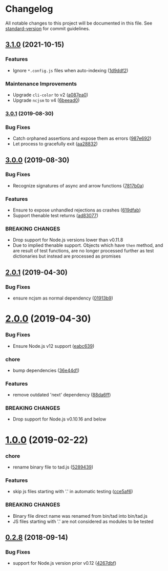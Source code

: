 # Changelog

All notable changes to this project will be documented in this file. See [standard-version](https://github.com/conventional-changelog/standard-version) for commit guidelines.

## [3.1.0](https://github.com/medikoo/tad/compare/v3.0.1...v3.1.0) (2021-10-15)

### Features

- Ignore `*.config.js` files when auto-indexing ([1d9ddf2](https://github.com/medikoo/tad/commit/1d9ddf288e8998dc75235647acf046d9e7ea7650))

### Maintenance Improvements

- Upgrade `cli-color` to v2 ([a087ea0](https://github.com/medikoo/tad/commit/a087ea0e89d47b912d99990e6b7e0b56891f7b0e))
- Upgrade `ncjsm` to v4 ([6beead0](https://github.com/medikoo/tad/commit/6beead03f33f5008d27d7f9a58a16dc92be4d563))

### [3.0.1](https://github.com/medikoo/tad/compare/v3.0.0...v3.0.1) (2019-08-30)

### Bug Fixes

- Catch orphaned assertions and expose them as errors ([987e692](https://github.com/medikoo/tad/commit/987e692))
- Let process to gracefully exit ([aa28832](https://github.com/medikoo/tad/commit/aa28832))

## [3.0.0](https://github.com/medikoo/tad/compare/v2.0.1...v3.0.0) (2019-08-30)

### Bug Fixes

- Recognize signatures of async and arrow functions ([7817b0a](https://github.com/medikoo/tad/commit/7817b0a))

### Features

- Ensure to expose unhandled rejections as crashes ([619dfab](https://github.com/medikoo/tad/commit/619dfab))
- Support thenable test returns ([ad83077](https://github.com/medikoo/tad/commit/ad83077))

### BREAKING CHANGES

- Drop support for Node.js versions lower than v0.11.8
- Due to implied thenable support. Objects which have `then`
  method, and are result of test functions, are no longer processed
  further as test dictionaries but instead are processed as promises

## [2.0.1](https://github.com/medikoo/tad/compare/v2.0.0...v2.0.1) (2019-04-30)

### Bug Fixes

- ensure ncjsm as normal dependency ([01913b9](https://github.com/medikoo/tad/commit/01913b9))

# [2.0.0](https://github.com/medikoo/tad/compare/v1.0.0...v2.0.0) (2019-04-30)

### Bug Fixes

- Ensure Node.js v12 support ([eabc639](https://github.com/medikoo/tad/commit/eabc639))

### chore

- bump dependencies ([36e44d1](https://github.com/medikoo/tad/commit/36e44d1))

### Features

- remove outdated 'next' dependency ([88da6ff](https://github.com/medikoo/tad/commit/88da6ff))

### BREAKING CHANGES

- Drop support for Node.js v0.10.16 and below

# [1.0.0](https://github.com/medikoo/tad/compare/v0.2.8...v1.0.0) (2019-02-22)

### chore

- rename binary file to tad.js ([5289439](https://github.com/medikoo/tad/commit/5289439))

### Features

- skip js files starting with '.' in automatic testing ([cce5af6](https://github.com/medikoo/tad/commit/cce5af6))

### BREAKING CHANGES

- Binary file direct name was renamed from bin/tad into bin/tad.js
- JS files starting with '.' are not considered as modules to be tested

<a name="0.2.8"></a>

## [0.2.8](https://github.com/medikoo/tad/compare/v0.2.7...v0.2.8) (2018-09-14)

### Bug Fixes

- support for Node.js version prior v0.12 ([4267dbf](https://github.com/medikoo/tad/commit/4267dbf))
